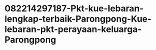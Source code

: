 # 082214297187-Pkt-kue-lebaran-lengkap-terbaik-Parongpong-Kue-lebaran-pkt-perayaan-keluarga-Parongpong